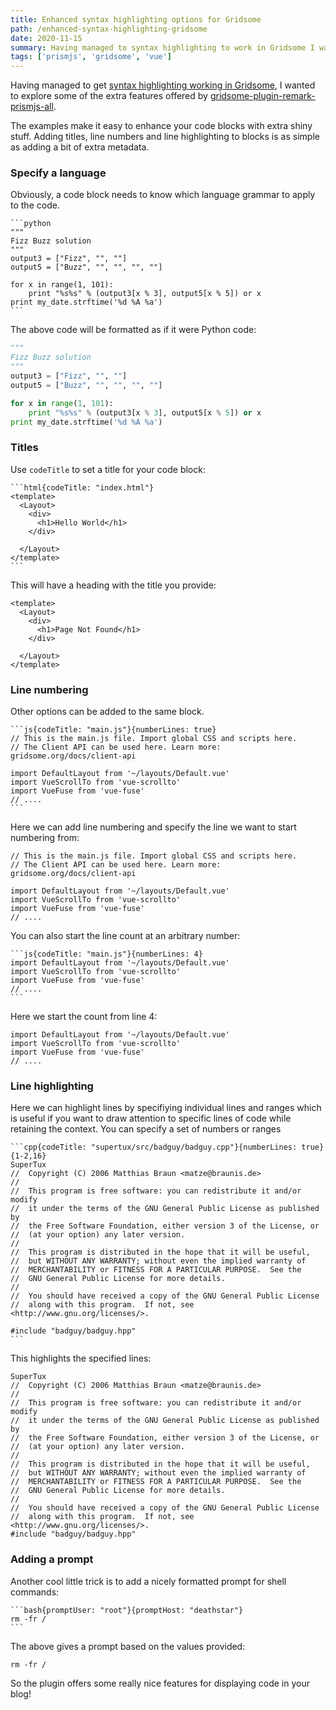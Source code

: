 ```yaml
---
title: Enhanced syntax highlighting options for Gridsome
path: /enhanced-syntax-highlighting-gridsome
date: 2020-11-15
summary: Having managed to syntax highlighting to work in Gridsome I wanted to explore some of the extra features offered by gridsome-plugin-remark-prismjs-all.
tags: ['prismjs', 'gridsome', 'vue']
---
```


Having managed to get [syntax highlighting working in Gridsome](/syntax-highlighting-gridsome), I wanted to explore some of the extra features offered by [gridsome-plugin-remark-prismjs-all](https://gridsome.org/plugins/gridsome-plugin-remark-prismjs-all).

The examples make it easy to enhance your code blocks with extra shiny stuff. Adding titles, line numbers and line highlighting to blocks is as simple as adding a bit of extra metadata.

### Specify a language

Obviously, a code block needs to know which language grammar to apply to the code.

````
```python
"""
Fizz Buzz solution
"""
output3 = ["Fizz", "", ""]
output5 = ["Buzz", "", "", "", ""]

for x in range(1, 101):
    print "%s%s" % (output3[x % 3], output5[x % 5]) or x
print my_date.strftime('%d %A %a')
```
````

The above code will be formatted as if it were Python code:

```python
"""
Fizz Buzz solution
"""
output3 = ["Fizz", "", ""]
output5 = ["Buzz", "", "", "", ""]

for x in range(1, 101):
    print "%s%s" % (output3[x % 3], output5[x % 5]) or x
print my_date.strftime('%d %A %a')
```

### Titles

Use `codeTitle` to set a title for your code block:

````text
```html{codeTitle: "index.html"}
<template>
  <Layout>
    <div>
      <h1>Hello World</h1>
    </div>

  </Layout>
</template>
```
````

This will have a heading with the title you provide: 

```html{codeTitle: "index.html"}
<template>
  <Layout>
    <div>
      <h1>Page Not Found</h1>
    </div>

  </Layout>
</template>
```

### Line numbering

Other options can be added to the same block. 

````
```js{codeTitle: "main.js"}{numberLines: true}
// This is the main.js file. Import global CSS and scripts here.
// The Client API can be used here. Learn more: gridsome.org/docs/client-api

import DefaultLayout from '~/layouts/Default.vue'
import VueScrollTo from 'vue-scrollto'
import VueFuse from 'vue-fuse'
// ....
```
```` 

Here we can add line numbering and specify the line we want to start numbering from:

```js{codeTitle: "main.js"}{numberLines: true}
// This is the main.js file. Import global CSS and scripts here.
// The Client API can be used here. Learn more: gridsome.org/docs/client-api

import DefaultLayout from '~/layouts/Default.vue'
import VueScrollTo from 'vue-scrollto'
import VueFuse from 'vue-fuse'
// ....
```

You can also start the line count at an arbitrary number:

````
```js{codeTitle: "main.js"}{numberLines: 4}
import DefaultLayout from '~/layouts/Default.vue'
import VueScrollTo from 'vue-scrollto'
import VueFuse from 'vue-fuse'
// ....
```
```` 

Here we start the count from line 4:

```js{codeTitle: "main.js"}{numberLines: 4}
import DefaultLayout from '~/layouts/Default.vue'
import VueScrollTo from 'vue-scrollto'
import VueFuse from 'vue-fuse'
// ....
```



### Line highlighting

Here we can highlight lines by specifiying individual lines and ranges which is useful if you want to draw attention to specific lines of code while retaining the context. You can specify a set of numbers or ranges

````
```cpp{codeTitle: "supertux/src/badguy/badguy.cpp"}{numberLines: true}{1-2,16}
SuperTux
//  Copyright (C) 2006 Matthias Braun <matze@braunis.de>
//
//  This program is free software: you can redistribute it and/or modify
//  it under the terms of the GNU General Public License as published by
//  the Free Software Foundation, either version 3 of the License, or
//  (at your option) any later version.
//
//  This program is distributed in the hope that it will be useful,
//  but WITHOUT ANY WARRANTY; without even the implied warranty of
//  MERCHANTABILITY or FITNESS FOR A PARTICULAR PURPOSE.  See the
//  GNU General Public License for more details.
//
//  You should have received a copy of the GNU General Public License
//  along with this program.  If not, see <http://www.gnu.org/licenses/>.

#include "badguy/badguy.hpp"
```
````

This highlights the specified lines:

```cpp{codeTitle: "supertux/src/badguy/badguy.cpp"}{numberLines: true}{1-2,16}
SuperTux
//  Copyright (C) 2006 Matthias Braun <matze@braunis.de>
//
//  This program is free software: you can redistribute it and/or modify
//  it under the terms of the GNU General Public License as published by
//  the Free Software Foundation, either version 3 of the License, or
//  (at your option) any later version.
//
//  This program is distributed in the hope that it will be useful,
//  but WITHOUT ANY WARRANTY; without even the implied warranty of
//  MERCHANTABILITY or FITNESS FOR A PARTICULAR PURPOSE.  See the
//  GNU General Public License for more details.
//
//  You should have received a copy of the GNU General Public License
//  along with this program.  If not, see <http://www.gnu.org/licenses/>.
#include "badguy/badguy.hpp"
```

### Adding a prompt

Another cool little trick is to add a nicely formatted prompt for shell commands: 

````
```bash{promptUser: "root"}{promptHost: "deathstar"}
rm -fr /
```
````

The above gives a prompt based on the values provided:

```bash{promptUser: "root"}{promptHost: "deathstar"}
rm -fr /
```

So the plugin offers some really nice features for displaying code in your blog!